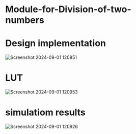 # Module-for-Division-of-two-numbers
# Design implementation
![Screenshot 2024-09-01 120851](https://github.com/user-attachments/assets/77f16b97-ebd1-4bd3-8e6b-54b30b1fd2e1)
# LUT
![Screenshot 2024-09-01 120953](https://github.com/user-attachments/assets/0e51657d-a137-40b1-8c57-6c8ba7ccf7af)
# simulatiom results
![Screenshot 2024-09-01 120926](https://github.com/user-attachments/assets/814987c5-08d8-4a06-a7b0-76f7a70e936f)
